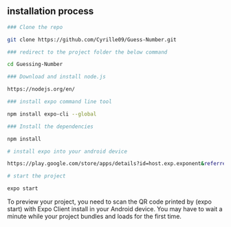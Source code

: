 ## installation process

```bash
### Clone the repo

git clone https://github.com/Cyrille09/Guess-Number.git

### redirect to the project folder the below command

cd Guessing-Number

### Download and install node.js

https://nodejs.org/en/

### install expo command line tool

npm install expo-cli --global

### Install the dependencies

npm install

# install expo into your android device

https://play.google.com/store/apps/details?id=host.exp.exponent&referrer=www

# start the project

expo start

```

To preview your project, you need to scan the QR code printed by (expo start) with Expo Client install in your Android device. You may have to wait a minute while your project bundles and loads for the first time.
